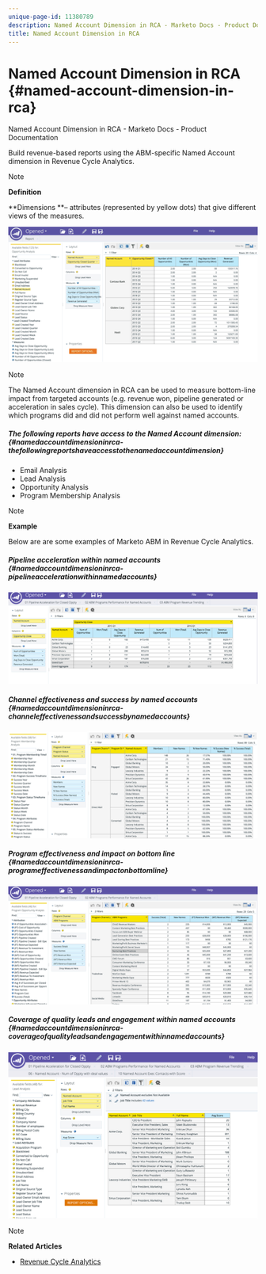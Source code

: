 ```yaml
---
unique-page-id: 11380789
description: Named Account Dimension in RCA - Marketo Docs - Product Documentation
title: Named Account Dimension in RCA
---
```


# Named Account Dimension in RCA {#named-account-dimension-in-rca}

Named Account Dimension in RCA - Marketo Docs - Product Documentation

Build revenue-based reports using the ABM-specific Named Account dimension in Revenue Cycle Analytics.

>[!NOTE]
>
>**Definition**
>
>**Dimensions **– attributes (represented by yellow dots) that give different views of the measures.

![](assets/one-2.png)

>[!NOTE]
>
>The Named Account dimension in RCA can be used to measure bottom-line impact from targeted accounts (e.g. revenue won, pipeline generated or acceleration in sales cycle). This dimension can also be used to identify which programs did and did not perform well against named accounts.

##### The following reports have access to the Named Account dimension: {#namedaccountdimensioninrca-thefollowingreportshaveaccesstothenamedaccountdimension}

* Email Analysis
* Lead Analysis
* Opportunity Analysis
* Program Membership Analysis

>[!NOTE]
>
>**Example**
>
>Below are are some examples of Marketo ABM in Revenue Cycle Analytics.

##### Pipeline acceleration within named accounts {#namedaccountdimensioninrca-pipelineaccelerationwithinnamedaccounts}

![](assets/two-1.png)

##### Channel effectiveness and success by named accounts {#namedaccountdimensioninrca-channeleffectivenessandsuccessbynamedaccounts}

![](assets/three-2.png)

##### Program effectiveness and impact on bottom line {#namedaccountdimensioninrca-programeffectivenessandimpactonbottomline}

![](assets/four-3.png)

##### Coverage of quality leads and engagement within named accounts {#namedaccountdimensioninrca-coverageofqualityleadsandengagementwithinnamedaccounts}

![](assets/five-2.png)

>[!NOTE]
>
>**Related Articles**
>
>* [Revenue Cycle Analytics](../../../../welcome-to-marketo-docs/product-docs/reporting/revenue-cycle-analytics.md)
>

